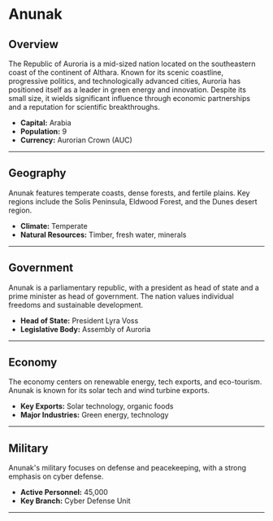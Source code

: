 # Anunak

## Overview
The Republic of Auroria is a mid-sized nation located on the southeastern coast of the continent of Althara. Known for its scenic coastline, progressive politics, and technologically advanced cities, Auroria has positioned itself as a leader in green energy and innovation. Despite its small size, it wields significant influence through economic partnerships and a reputation for scientific breakthroughs.

- **Capital:** Arabia
- **Population:** 9
- **Currency:** Aurorian Crown (AUC)

---

## Geography
Anunak features temperate coasts, dense forests, and fertile plains. Key regions include the Solis Peninsula, Eldwood Forest, and the Dunes desert region.

- **Climate:** Temperate
- **Natural Resources:** Timber, fresh water, minerals

---

## Government
Anunak is a parliamentary republic, with a president as head of state and a prime minister as head of government. The nation values individual freedoms and sustainable development.

- **Head of State:** President Lyra Voss
- **Legislative Body:** Assembly of Auroria

---

## Economy
The economy centers on renewable energy, tech exports, and eco-tourism. Anunak is known for its solar tech and wind turbine exports.

- **Key Exports:** Solar technology, organic foods
- **Major Industries:** Green energy, technology

---

## Military
Anunak's military focuses on defense and peacekeeping, with a strong emphasis on cyber defense.

- **Active Personnel:** 45,000
- **Key Branch:** Cyber Defense Unit

---

